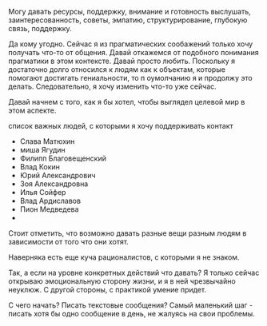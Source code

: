 

Могу давать ресурсы, поддержку, внимание и готовность выслушать, заинтересованность, советы, эмпатию, структурирование, глубокую связь, поддержку.

Да кому угодно. Сейчас я из прагматических сообажений только хочу получать что-то от общения. Давай откажемся от подобного понимания прагматики в этом контексте. Давай просто любить. Поскольку я достаточно долго относился к людям как к объектам, которые помогают достигать гениальности, то п оумолчанию я и продолжу это делать. Следовательно, я хочу изменить что-то уже сейчас.

Давай начнем с того, как я бы хотел, чтобы выглядел целевой мир в этом аспекте. 

список важных людей, с которыми я хочу поддерживать контакт
- Слава Матюхин
- миша Ягудин
- Филипп Благовещенский
- Влад Кокин
- Юрий Александрович
- Зоя Александровна
- Илья Сойфер
- Влад Ардиславов
- Пион Медведева
- 

Стоит отметить, что возможно давать разные вещи разным людям в зависимости от того что они хотят.

Наверняка есть еще куча рационалистов, с которыми я не знаком.

Так, а если на уровне конкретных действий что давать? Я только сейчас открываю эмоциональную сторону жизни, и я в ней чрезвычайно неуклюж. С другой стороны, с практикой умение придет.

С чего начать? Писать текстовые сообщения? Самый маленький шаг - писать хотя бы одно сообщение в день, не жалуясь на свои проблемы.
